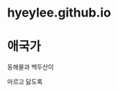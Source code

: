 # hyeylee.github.io
<idoctype html> <!-- basicHtmi.html -->
<html lang = "ko">
 <head>
   <meta charset= "utf-8"/>
   <title>타이틀표제</title>
 </head>
 <body>
  <h1>애국가</h1>
  <p>동해물과 백두산이</p>
   <p>마르고 닳도록</p>
 </body>
</html>
